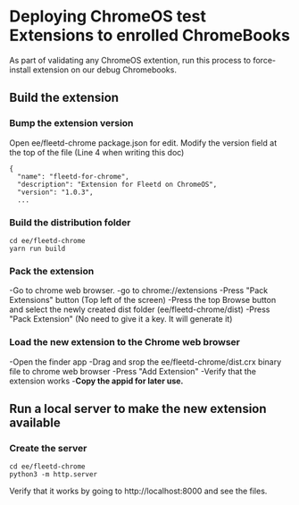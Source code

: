 # Deploying ChromeOS test Extensions to enrolled ChromeBooks

As part of validating any ChromeOS extention, run this process to force-install extension on our debug Chromebooks.

## Build the extension

### Bump the extension version

Open ee/fleetd-chrome package.json for edit.
Modify the version field at the top of the file (Line 4 when writing this doc)
```
{
  "name": "fleetd-for-chrome",
  "description": "Extension for Fleetd on ChromeOS",
  "version": "1.0.3",
  ...
```

### Build the distribution folder

```
cd ee/fleetd-chrome
yarn run build
```

### Pack the extension

-Go to chrome web browser.
-go to chrome://extensions
-Press "Pack Extensions" button (Top left of the screen)
-Press the top Browse button and select the newly created dist folder (ee/fleetd-chrome/dist)
-Press "Pack Extension" (No need to give it a key. It will generate it)

### Load the new extension to the Chrome web browser

-Open the finder app 
-Drag and srop the ee/fleetd-chrome/dist.crx binary file to chrome web browser
-Press "Add Extension"
-Verify that the extension works
-**Copy the appid for later use.**

## Run a local server to make the new extension available

### Create the server

```
cd ee/fleetd-chrome
python3 -m http.server
```
Verify that it works by going to http://localhost:8000 and see the files.


